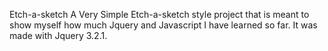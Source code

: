 Etch-a-sketch
  A Very Simple Etch-a-sketch style project that is meant to show myself how much Jquery and Javascript I have learned so far. It was made with Jquery 3.2.1.
